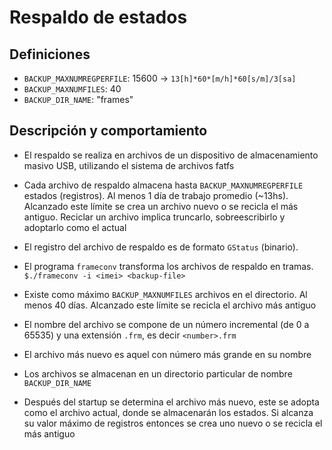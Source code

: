 # Respaldo de estados

## Definiciones
- `BACKUP_MAXNUMREGPERFILE`: 15600 -> `13[h]*60*[m/h]*60[s/m]/3[sa]`
- `BACKUP_MAXNUMFILES`: 40
- `BACKUP_DIR_NAME`: "frames"

## Descripción y comportamiento
- El respaldo se realiza en archivos de un dispositivo de almacenamiento 
  masivo USB, utilizando el sistema de archivos fatfs

- Cada archivo de respaldo almacena hasta `BACKUP_MAXNUMREGPERFILE` estados 
  (registros).
  Al menos 1 día de trabajo promedio (~13hs). Alcanzado este límite se crea 
  un archivo nuevo o se recicla el más antiguo. Reciclar un archivo implica 
  truncarlo, sobreescribirlo y adoptarlo como el actual

- El registro del archivo de respaldo es de formato `GStatus` (binario). 

- El programa `frameconv` transforma los archivos de respaldo en tramas.
  `$./frameconv -i <imei> <backup-file>`

- Existe como máximo `BACKUP_MAXNUMFILES` archivos en el directorio. 
  Al menos 40 días. Alcanzado este límite se recicla el archivo más antiguo

- El nombre del archivo se compone de un número incremental (de 0 a 65535) y 
  una extensión `.frm`, es decir `<number>.frm`

- El archivo más nuevo es aquel con número más grande en su nombre

- Los archivos se almacenan en un directorio particular de nombre 
  `BACKUP_DIR_NAME`

- Después del startup se determina el archivo más nuevo, este se adopta como 
  el archivo actual, donde se almacenarán los estados. Si alcanza su valor 
  máximo de registros entonces se crea uno nuevo o se recicla el más antiguo

